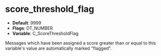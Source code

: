 # score_threshold_flag

- **Default**: 9999
- **Flags**: DT_NUMBER
- **Variable**: C_ScoreThresholdFlag

Messages which have been assigned a score greater than or equal to this
variable's value are automatically marked "flagged".
